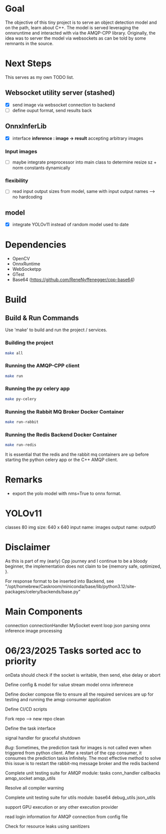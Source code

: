 # Goal
The objective of this tiny project is to serve an object detection model and on the path, learn about C++.
The model is served leveraging the onnxruntime and interacted with via the AMQP-CPP library.
Originally, the idea was to server the model via websockets as can be told by some remnants in the source.

# Next Steps
This serves as my own TODO list.

## Websocket utility server (stashed)
- [x] send image via websocket connection to backend
- [ ] define ouput format, send results back

## OnnxInferLib
- [x] interface __inference : image -> result__ accepting arbitrary images

### Input images
- [ ] maybe integrate preprocessor into main class to determine resize sz + norm constants dynamically


### flexibility
- [ ] read input output sizes from model, same with input output names --> no hardcoding

## model
- [x] integrate YOLOv11 instead of random model used to date



# Dependencies
- OpenCV
- OnnxRuntime
- WebSocketpp
- GTest
- Base64 (https://github.com/ReneNyffenegger/cpp-base64)

# Build

## Build & Run Commands
Use 'make' to build and run the project / services.
### Building the project
```bash
make all
```

### Running the AMQP-CPP client
```bash
make run
```

### Running the py celery app
```bash
make py-celery
```

### Running the Rabbit MQ Broker Docker Container
```bash
make run-rabbit
```

### Running the Redis Backend Docker Container
```bash
make run-redis
```

It is essential that the redis and the rabbit mq containers are up before starting the python celery app or the C++ AMQP client.

# Remarks
- export the yolo model with nms=True to onnx format.


# YOLOv11
classes 80
img size: 640 x 640
input name: images
output name: output0


# Disclaimer
As this is part of my (early) Cpp journey and I continue to be a bloody beginner, the implementation does not claim to be {memory safe, optimized, <you name it>}.

For response format to be inserted into Backend, see
"/opt/homebrew/Caskroom/miniconda/base/lib/python3.12/site-packages/celery/backends/base.py"



# Main Components
connection
connectionHandler
MySocket
event loop
json parsing
onnx inference
image processing


# 06/23/2025 Tasks sorted acc to priority

onData should check if the socket is writable, then send, else delay or abort

Define config & model for value stream model onnx inferenece 

Define docker compose file to ensure all the required services are up for testing and running the amqp consumer application

Define CI/CD scripts

Fork repo --> new repo clean

Define the task interface

signal handler for graceful shutdown

*Bug*: Sometimes, the prediction task for images is not called even when triggered from python client. After a restart of the cpp consumer, it consumes the prediction tasks infinitely. The most effective method to solve this issue is to restart the rabbit-mq message broker and the redis backend

Complete unit testing suite for AMQP module: 
	tasks
	conn_handler
	callbacks
	amqp_socket
	amqp_utils


Resolve all compiler warning


Complete unit testing suite for utils module: 
base64
debug_utils
json_utils

support GPU execution or any other execution provider

read login information for AMQP connection from config file

Check for resource leaks using sanitizers
